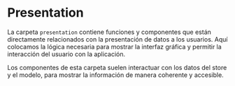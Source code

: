# Presentation

La carpeta `presentation` contiene funciones y componentes que están directamente relacionados con la presentación de datos a los usuarios. Aquí colocamos la lógica necesaria para mostrar la interfaz gráfica y permitir la interacción del usuario con la aplicación.

Los componentes de esta carpeta suelen interactuar con los datos del store y el modelo, para mostrar la información de manera coherente y accesible.

